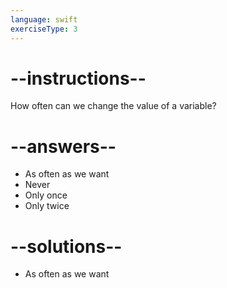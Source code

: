 ```yaml
---
language: swift
exerciseType: 3
---
```


# --instructions--

How often can we change the value of a variable?

# --answers--

- As often as we want
- Never
- Only once
- Only twice

# --solutions--

- As often as we want
